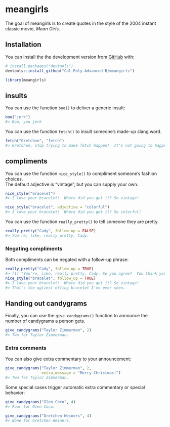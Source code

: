 
<!-- README.md is generated from README.Rmd. Please edit that file -->

# meangirls

<!-- badges: start -->

<!-- badges: end -->

The goal of meangirls is to create quotes in the style of the 2004
instant classic movie, *Mean Girls*.

## Installation

You can install the the development version from
[GitHub](https://github.com/) with:

``` r
# install.packages("devtools")
devtools::install_github("Cal-Poly-Advanced-R/meangirls")
```

``` r
library(meangirls)
```

## insults

You can use the function `boo()` to deliver a generic insult:

``` r
boo("jerk")
#> Boo, you jerk
```

You can use the function `fetch()` to insult someone’s made-up slang
word.

``` r
fetch("Gretchen", "fetch")
#> Gretchen, stop trying to make fetch happen!  It's not going to happen!
```

## compliments

You can use the function `nice_style()` to compliment someone’s fashion
choices.  
The default adjective is “vintage”, but you can supply your own.

``` r
nice_style("bracelet")
#> I love your bracelet!  Where did you get it? So vintage!

nice_style("bracelet", adjective = "colorful")
#> I love your bracelet!  Where did you get it? So colorful!
```

You can use the function `really_pretty()` to tell someone they are
pretty.

``` r
really_pretty("Cady", follow_up = FALSE)
#> You're, like, really pretty, Cady.
```

### Negating compliments

Both compliments can be negated with a follow-up phrase:

``` r
really_pretty("Cady", follow_up = TRUE)
#> [1] "You're, like, really pretty, Cady. So you agree?  You think you're really pretty?"
nice_style("bracelet", follow_up = TRUE)
#> I love your bracelet!  Where did you get it? So vintage!
#> That's the ugliest effing bracelet I've ever seen.
```

## Handing out candygrams

Finally, you can use the `give_candygrams()` function to announce the
number of candygrams a person gets.

``` r
give_candygrams("Taylor Zimmerman", 2)
#> Two for Taylor Zimmerman.
```

### Extra comments

You can also give extra commentary to your announcement:

``` r
give_candygrams("Taylor Zimmerman", 2, 
                extra_message = "Merry Christmas!")
#> Two for Taylor Zimmerman.
```

Some special cases trigger automatic extra commentary or special
behavior:

``` r
give_candygrams("Glen Coco", 4)
#> Four for Glen Coco.
```

``` r
give_candygrams("Gretchen Weiners", 4)
#> None for Gretchen Weiners.
```
